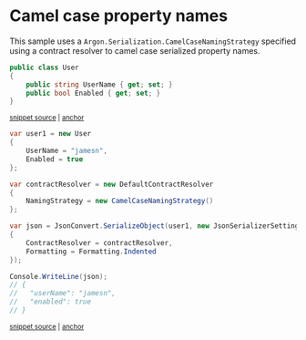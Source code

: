 # Camel case property names

This sample uses a `Argon.Serialization.CamelCaseNamingStrategy` specified using a contract resolver to camel case serialized property names.

<!-- snippet: NamingStrategyCamelCaseTypes -->
<a id='snippet-namingstrategycamelcasetypes'></a>
```cs
public class User
{
    public string UserName { get; set; }
    public bool Enabled { get; set; }
}
```
<sup><a href='/src/Tests/Documentation/Samples/Serializer/NamingStrategyCamelCase.cs#L30-L36' title='Snippet source file'>snippet source</a> | <a href='#snippet-namingstrategycamelcasetypes' title='Start of snippet'>anchor</a></sup>
<!-- endSnippet -->

<!-- snippet: NamingStrategyCamelCaseUsage -->
<a id='snippet-namingstrategycamelcaseusage'></a>
```cs
var user1 = new User
{
    UserName = "jamesn",
    Enabled = true
};

var contractResolver = new DefaultContractResolver
{
    NamingStrategy = new CamelCaseNamingStrategy()
};

var json = JsonConvert.SerializeObject(user1, new JsonSerializerSettings
{
    ContractResolver = contractResolver,
    Formatting = Formatting.Indented
});

Console.WriteLine(json);
// {
//   "userName": "jamesn",
//   "enabled": true
// }
```
<sup><a href='/src/Tests/Documentation/Samples/Serializer/NamingStrategyCamelCase.cs#L41-L64' title='Snippet source file'>snippet source</a> | <a href='#snippet-namingstrategycamelcaseusage' title='Start of snippet'>anchor</a></sup>
<!-- endSnippet -->
